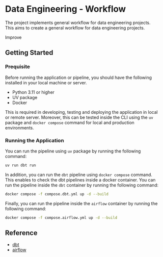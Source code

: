 # Data Engineering - Workflow
<a name="readme-top"></a>
The project implements general workflow for data engineering projects. This aims to create a general workflow for data engineering projects.

Improve

## Getting Started

### Prequisite

Before running the application or pipeline, you should have the following installed in your local machine or server.
- Python 3.11 or higher
- UV package
- Docker

This is required in developing, testing and deploying the application in local or remote server. Moreover, this can be tested inside the CLI using the `uv` package and `docker compose` command for local and production environments.

### Running the Application

You can run the pipeline using `uv` package by running the following command:

```bash
uv run dbt run
```

In addition, you can run the `dbt` pipeline using `docker compose` command. This enables to check the dbt pipelines inside a docker container. You can run the pipeline inside the `dbt` container by running the following command:

```bash
docker compose -f compose.dbt.yml up -d --build
```

Finally, you can run the pipeline inside the `airflow` container by running the following command:

```bash
docker compose -f compose.airflow.yml up -d --build
```

## Reference
- [dbt](https://docs.getdbt.com/docs/introduction)
- [airflow](https://airflow.apache.org/)

<!-- ## Prequisites

## Testing and Validation

### Testing inside a container
- Make sure that docker container is installed.
- Run the docker compose dbt file.
```
docker compose -f compose.dbt.yml up
```
- Run the following commands:
```
docker-compose exec dbt dbt run
docker-compose exec dbt dbt test
docker-compose exec dbt dbt docs generate
```

### Testing inside a dependency management

- Easier to setup for local development.
- Make sure python 3.11 or higher is installed.
- Make sure that uv is installed.

```bash
uv run dbt run
```

## References
-  -->